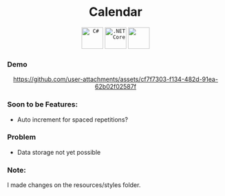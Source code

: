 <div align="center">

# Calendar
  
</div>

<div align="center">
	<code><img width="50" src="https://user-images.githubusercontent.com/25181517/121405384-444d7300-c95d-11eb-959f-913020d3bf90.png" alt="C#" title="C#"/></code>
	<code><img width="50" src="https://user-images.githubusercontent.com/25181517/121405754-b4f48f80-c95d-11eb-8893-fc325bde617f.png" alt=".NET Core" title=".NET Core"/></code>
  <code><img width=50 src=https://github.com/user-attachments/assets/c3760a22-1c75-440c-bf23-8eff5c7c1fa1 /></code>

</div>

### Demo

<div align="center">
  

https://github.com/user-attachments/assets/cf7f7303-f134-482d-91ea-62b02f02587f


</div>

### Soon to be Features:

* Auto increment for spaced repetitions?

### Problem

* Data storage not yet possible


### Note:

I made changes on the resources/styles folder.

  
